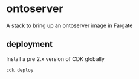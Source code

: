 # ontoserver

A stack to bring up an ontoserver image in Fargate

## deployment

Install a pre 2.x version of CDK globally

```
cdk deploy
```
